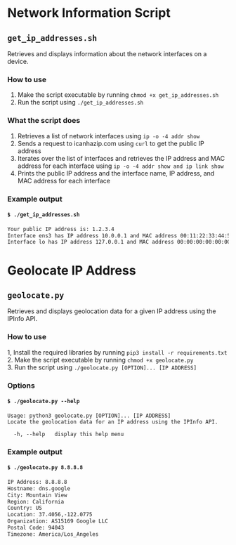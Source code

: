 # Network Information Script

## `get_ip_addresses.sh`

Retrieves and displays information about the network interfaces on a device.

### How to use

1. Make the script executable by running `chmod +x get_ip_addresses.sh`
2. Run the script using `./get_ip_addresses.sh`

### What the script does

1. Retrieves a list of network interfaces using `ip -o -4 addr show`  
2. Sends a request to icanhazip.com using `curl` to get the public IP address  
3. Iterates over the list of interfaces and retrieves the IP address and MAC address for each interface using `ip -o -4 addr show and ip link show`  
4. Prints the public IP address and the interface name, IP address, and MAC address for each interface

### Example output

#### `$ ./get_ip_addresses.sh`

```bash
Your public IP address is: 1.2.3.4
Interface ens3 has IP address 10.0.0.1 and MAC address 00:11:22:33:44:55
Interface lo has IP address 127.0.0.1 and MAC address 00:00:00:00:00:00
```

# Geolocate IP Address

## `geolocate.py`

Retrieves and displays geolocation data for a given IP address using the IPInfo API.

### How to use

1, Install the required libraries by running `pip3 install -r requirements.txt`  
2. Make the script executable by running `chmod +x geolocate.py`  
3. Run the script using `./geolocate.py [OPTION]... [IP ADDRESS]`  


### Options

#### `$ ./geolocate.py --help`

```
Usage: python3 geolocate.py [OPTION]... [IP ADDRESS]
Locate the geolocation data for an IP address using the IPInfo API.

  -h, --help   display this help menu
```

### Example output

#### `$ ./geolocate.py 8.8.8.8`

```bash
IP Address: 8.8.8.8
Hostname: dns.google
City: Mountain View
Region: California
Country: US
Location: 37.4056,-122.0775
Organization: AS15169 Google LLC
Postal Code: 94043
Timezone: America/Los_Angeles
```